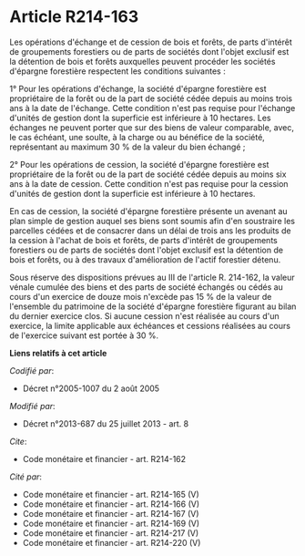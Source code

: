 # Article R214-163

Les opérations d'échange et de cession de bois et forêts, de parts d'intérêt de groupements forestiers ou de parts de
sociétés dont l'objet exclusif est la détention de bois et forêts auxquelles peuvent procéder les sociétés d'épargne
forestière respectent les conditions suivantes : 

1° Pour les opérations d'échange, la société d'épargne forestière est propriétaire de la forêt ou de la part de société cédée
depuis au moins trois ans à la date de l'échange. Cette condition n'est pas requise pour l'échange d'unités de gestion dont
la superficie est inférieure à 10 hectares. Les échanges ne peuvent porter que sur des biens de valeur comparable, avec, le
cas échéant, une soulte, à la charge ou au bénéfice de la société, représentant au maximum 30 % de la valeur du bien
échangé ; 

2° Pour les opérations de cession, la société d'épargne forestière est propriétaire de la forêt ou de la part de société
cédée depuis au moins six ans à la date de cession. Cette condition n'est pas requise pour la cession d'unités de gestion
dont la superficie est inférieure à 10 hectares. 

En cas de cession, la société d'épargne forestière présente un avenant au plan simple de gestion auquel ses biens sont soumis
afin d'en soustraire les parcelles cédées et de consacrer dans un délai de trois ans les produits de la cession à l'achat de
bois et forêts, de parts d'intérêt de groupements forestiers ou de parts de sociétés dont l'objet exclusif est la détention
de bois et forêts, ou à des travaux d'amélioration de l'actif forestier détenu. 

Sous réserve des dispositions prévues au III de l'article R. 214-162, la valeur vénale cumulée des biens et des parts de
société échangés ou cédés au cours d'un exercice de douze mois n'excède pas 15 % de la valeur de l'ensemble du patrimoine de
la société d'épargne forestière figurant au bilan du dernier exercice clos. Si aucune cession n'est réalisée au cours d'un
exercice, la limite applicable aux échéances et cessions réalisées au cours de l'exercice suivant est portée à 30 %.

**Liens relatifs à cet article**

_Codifié par_:

  - Décret n°2005-1007 du 2 août 2005

_Modifié par_:

  - Décret n°2013-687 du 25 juillet 2013 - art. 8

_Cite_:

  - Code monétaire et financier - art. R214-162

_Cité par_:

  - Code monétaire et financier - art. R214-165 (V)
  - Code monétaire et financier - art. R214-166 (V)
  - Code monétaire et financier - art. R214-167 (V)
  - Code monétaire et financier - art. R214-169 (V)
  - Code monétaire et financier - art. R214-217 (V)
  - Code monétaire et financier - art. R214-220 (V)
